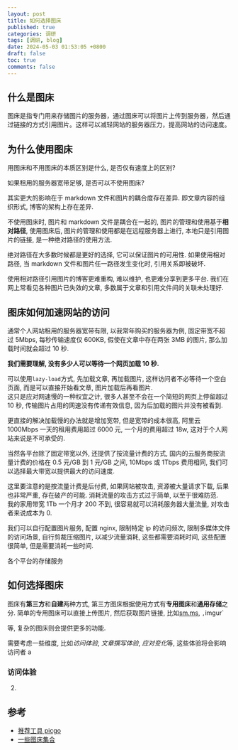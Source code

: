 ```yaml
---
layout: post
title: 如何选择图床
published: true
categories: 调研
tags: [调研, blog]
date: 2024-05-03 01:53:05 +0800
draft: false
toc: true
comments: false
---
```


## 什么是图床

图床是指专门用来存储图片的服务器，通过图床可以将图片上传到服务器，然后通过链接的方式引用图片。这样可以减轻网站的服务器压力，提高网站的访问速度。

## 为什么使用图床

用图床和不用图床的本质区别是什么, 是否仅有速度上的区别?

如果租用的服务器宽带足够, 是否可以不使用图床?

其实更大的影响在于 markdown 文件和图片的耦合度存在差异. 即文章内容的组织形式, 博客的架构上存在差异.

不使用图床时, 图片和 markdown 文件是耦合在一起的, 图片的管理和使用基于**相对路径**,
使用图床后, 图片的管理和使用都是在远程服务器上进行, 本地只是引用图片的链接, 是一种绝对路径的使用方法.

绝对路径在大多数时候都是更好的选择, 它可以保证图片的可用性. 如果使用相对路径, 当 markdown 文件和图片任一路径发生变化时, 引用关系即被破坏.

使用相对路径引用图片的博客更难重构, 难以维护, 也更难分享到更多平台. 我们在网上常看见各种图片已失效的文章, 多数属于文章和引用文件间的关联未处理好.

## 图床如何加速网站的访问

通常个人网站租用的服务器宽带有限, 以我常年购买的服务器为例, 固定带宽不超过 5Mbps, 每秒传输速度仅 600KB, 假使在文章中存在两张 3MB 的图片, 那么加载时间就会超过 10 秒.

**我们需要理解, 没有多少人可以等待一个网页加载 10 秒.**

可以使用`lazy-load`方式, 先加载文章, 再加载图片, 这样访问者不必等待一个空白页面, 而是可以直接开始看文章, 图片加载后再看图片.  
这只是应对网速慢的一种权宜之计, 很多人甚至不会在一个简短的网页上停留超过 10 秒, 传输图片占用的网速没有传递有效信息, 因为后加载的图片并没有被看到.

更直接的解决加载慢的办法就是增加宽带, 但是宽带的成本很高, 阿里云 1000Mbps 一天的租用费用超过 6000 元, 一个月的费用超过 18w, 这对于个人网站来说是不可承受的.

当然各平台除了固定带宽以外, 还提供了按流量计费的方式, 国内的云服务商按流量计费的价格在 0.5 元/GB 到 1 元/GB 之间, 10Mbps 或 1Tbps 费用相同, 我们可以选择最大带宽以提供最大的访问速度.

这里要注意的是按流量计费是后付费, 如果网站被攻击, 资源被大量请求下载, 后果也非常严重, 存在破产的可能. 消耗流量的攻击方式过于简单, 以至于很难防范.  
我的家用带宽 1Tb 一个月才 200 不到, 很容易就可以消耗服务器大量流量, 对攻击者来说成本为 0.

我们可以自行配置图片服务, 配置 nginx, 限制特定 ip 的访问频次, 限制多媒体文件的访问场景, 自行剪裁压缩图片, 以减少流量消耗, 这些都需要消耗时间, 这些配置很简单, 但是需要消耗一些时间.  

各个平台的存储服务

## 如何选择图床

图床有**第三方**和**自建**两种方式, 第三方图床根据使用方式有**专用图床**和**通用存储**之分. 简单的专用图床可以直接上传图片, 然后获取图片链接, 比如[sm.ms](https://sm.ms/),
`,`imgur`

等, 复杂的图床则会提供更多的功能.

需要考虑一些维度, 比如*访问体验*, _文章撰写体验_, *应对变化*等, 这些体验将会影响访问者 a

### 访问体验

2.

## 参考

- [推荐工具 picgo](https://github.com/Molunerfinn/PicGo/releases)
- [一些图床集合](https://zhuanlan.zhihu.com/p/58863378)
